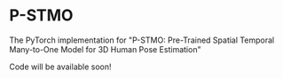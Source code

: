 # P-STMO
The PyTorch implementation for "P-STMO: Pre-Trained Spatial Temporal Many-to-One Model for 3D Human Pose Estimation"

Code will be available soon!
